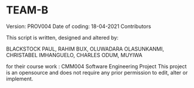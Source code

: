 # TEAM-B
Version: PROV004
Date of coding: 18-04-2021
Contributors

This script is written, designed and altered by:

BLACKSTOCK PAUL,
RAHIM BUX,
OLUWADARA OLASUNKANMI,
CHRISTABEL IMHANGUELO,
CHARLES ODUM,
MUYIWA

for their course work : CMM004 Software Engineering Project
This project is an opensource and does not require any prior permission to edit, alter or implement.
